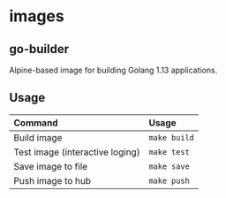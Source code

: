 # images

## go-builder

Alpine-based image for building Golang 1.13 applications.

## Usage

|             Command             |     Usage   |
|:--------------------------------|:-------------|
| Build image                     | `make build` |
| Test image (interactive loging) | `make test`  |
| Save image to file              | `make save`  |
| Push image to hub               | `make push`  |
